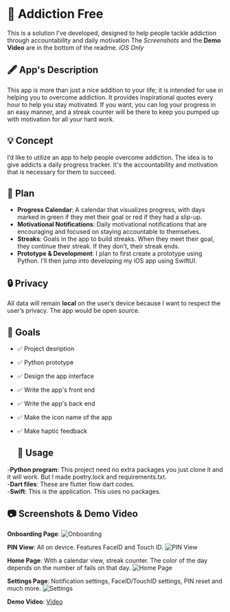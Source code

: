 # 📱 Addiction Free

This is a solution I’ve developed, designed to help people tackle addiction through accountability and daily motivation
The *Screenshots* and the **Demo Video** are in the bottom of the readme. *iOS Only*

## 🖋️ App's Description

This app is more than just a nice addition to your life; it is intended for use in helping you to overcome addiction. It provides inspirational quotes every hour to help you stay motivated. If you want, you can log your progress in an easy manner, and a streak counter will be there to keep you pumped up with motivation for all your hard work.

## 💡 Concept

I’d like to utilize an app to help people overcome addiction. The idea is to give addicts a daily progress tracker. It's the accountability and motivation that is necessary for them to succeed.

## 📝 Plan

- **Progress Calendar**: A calendar that visualizes progress, with days marked in green if they met their goal or red if they had a slip-up.
- **Motivational Notifications**: Daily motivational notifications that are encouraging and focused on staying accountable to themselves.
- **Streaks**: Goals in the app to build streaks. When they meet their goal, they continue their streak. If they don’t, their streak ends.
- **Prototype & Development**: I plan to first create a prototype using Python. I’ll then jump into developing my iOS app using SwiftUI.

## 🔒 Privacy

All data will remain **local** on the user’s device because I want to respect the user’s privacy. The app would be open source.

## 🏁 Goals


- ✅ Project desription
- ✅ Python prototype
- ✅ Design the app interface
- ✅ Write the app's front end
- ✅ Write the app's back end
- ✅ Make the icon name of the app
- ✅ Make haptic feedback

  ## 🔨 Usage

-**Python program**: This project need no extra packages you just clone it and it will work. But I made poetry.lock and requirements.txt.  
-**Dart files**: These are flutter flow dart codes.  
-**Swift**: This is the application. This uses no packages.  

## 📷 Screenshots & Demo Video


**Onboarding Page**:
![Onboarding](Screenshots/Picture%204.png)

**PIN View**: All on device. Features FaceID and Touch ID.
![PIN View](Screenshots/Picture%203.png)

**Home Page**: With a calendar view, streak counter. The color of the day depends on the number of fails on that day.
![Home Page](Screenshots/Picture%201.png)

**Settings Page**: Notification settings, FaceID/TouchID settings, PIN reset and much more.
![Settings](Screenshots/Picture%202.png)

**Demo Video**: [Video](https://youtu.be/xlinS3cq34w)
